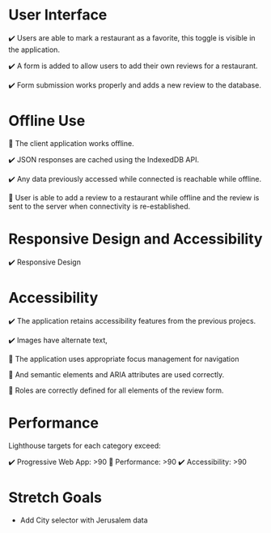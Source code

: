 # User Interface

✔️ Users are able to mark a restaurant as a favorite, this toggle is visible in the application.

✔️ A form is added to allow users to add their own reviews for a restaurant.

✔️ Form submission works properly and adds a new review to the database.

# Offline Use

📝 The client application works offline.

✔️ JSON responses are cached using the IndexedDB API.

✔️ Any data previously accessed while connected is reachable while offline.

📝 User is able to add a review to a restaurant while offline and the review is sent to the server when connectivity is re-established.

# Responsive Design and Accessibility

✔️ Responsive Design

# Accessibility

✔️ The application retains accessibility features from the previous projecs.

✔️ Images have alternate text,

📝 The application uses appropriate focus management for navigation

📝 And semantic elements and ARIA attributes are used correctly.

📝 Roles are correctly defined for all elements of the review form.

# Performance

Lighthouse targets for each category exceed:

✔️ Progressive Web App: >90
📝 Performance: >90
✔️ Accessibility: >90

# Stretch Goals

* Add City selector with Jerusalem data
